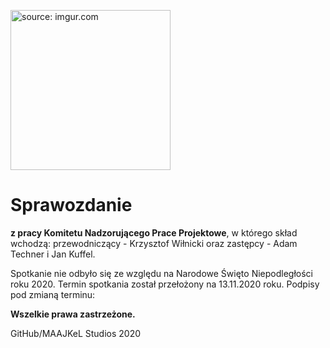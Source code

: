 <a href="https://imgur.com/c7YOUAI"><img src="https://i.imgur.com/c7YOUAI.jpg" alt="source: imgur.com" width="256" height="256"></a>

# Sprawozdanie

**z pracy Komitetu Nadzorującego Prace Projektowe**, w którego skład wchodzą: przewodniczący - Krzysztof Wiłnicki oraz zastępcy - Adam Techner i Jan Kuffel.

Spotkanie nie odbyło się ze względu na Narodowe Święto Niepodległości roku 2020. Termin spotkania został przełożony na 13.11.2020 roku.
Podpisy pod zmianą terminu:


**Wszelkie prawa zastrzeżone.**

GitHub/MAAJKeL Studios 2020
